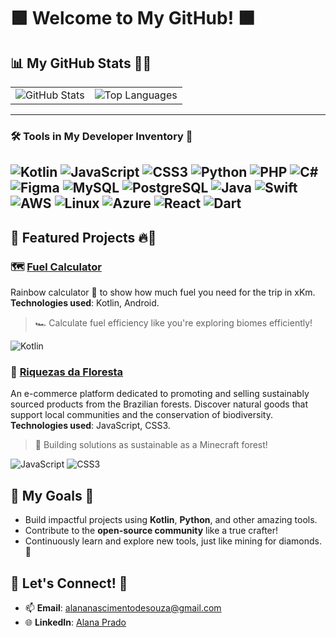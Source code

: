 # 🟩 Welcome to My GitHub! 🟫

## 📊 My GitHub Stats 💎✨

<table>
  <tr>
    <td>
      <img src="https://github-readme-stats.vercel.app/api?username=alanazip&show_icons=true&theme=dark&icon_color=34eb37&title_color=34eb37&hide_title=false&count_private=true&include_all_commits=true" alt="GitHub Stats" />
    </td>
    <td>
      <img src="https://github-readme-stats.vercel.app/api/top-langs/?username=alanazip&layout=compact&theme=dark&title_color=34eb37" alt="Top Languages" />
    </td>
  </tr>
</table>

---

### 🛠️ Tools in My Developer Inventory 🧰

![Kotlin](https://skillicons.dev/icons?i=kotlin)
![JavaScript](https://skillicons.dev/icons?i=js)
![CSS3](https://skillicons.dev/icons?i=css)
![Python](https://skillicons.dev/icons?i=python)
![PHP](https://skillicons.dev/icons?i=php)
![C#](https://skillicons.dev/icons?i=csharp)
![Figma](https://skillicons.dev/icons?i=figma)
![MySQL](https://skillicons.dev/icons?i=mysql)
![PostgreSQL](https://skillicons.dev/icons?i=postgres)
![Java](https://skillicons.dev/icons?i=java)
![Swift](https://skillicons.dev/icons?i=swift)
![AWS](https://skillicons.dev/icons?i=aws)
![Linux](https://skillicons.dev/icons?i=linux)
![Azure](https://skillicons.dev/icons?i=azure)
![React](https://skillicons.dev/icons?i=react)
![Dart](https://skillicons.dev/icons?i=dart)
---

## 🌟 Featured Projects 🔥🌳

### 🗺️ **[Fuel Calculator](https://github.com/alanazip/fuel_calculator)**
Rainbow calculator 🌈 to show how much fuel you need for the trip in xKm. **Technologies used**: Kotlin, Android.  
> 🏎️ Calculate fuel efficiency like you're exploring biomes efficiently!

![Kotlin](https://img.shields.io/badge/Kotlin-0095D5?style=flat-square&logo=kotlin&logoColor=white)


### 🌱 **[Riquezas da Floresta](https://github.com/alanazip/riquezasdafloresta)**
An e-commerce platform dedicated to promoting and selling sustainably sourced products from the Brazilian forests. Discover natural goods that support local communities and the conservation of biodiversity. **Technologies used**: JavaScript, CSS3. 
> 🌳 Building solutions as sustainable as a Minecraft forest!

![JavaScript](https://img.shields.io/badge/JavaScript-34eb37?style=flat-square&logo=javascript&logoColor=black)
![CSS3](https://img.shields.io/badge/CSS3-1572B6?style=flat-square&logo=css3&logoColor=white)


## 🚀 My Goals 🎯

- Build impactful projects using **Kotlin**, **Python**, and other amazing tools.
- Contribute to the **open-source community** like a true crafter!
- Continuously learn and explore new tools, just like mining for diamonds. 💎


## 💬 Let's Connect! 📨

- 📫 **Email**: [alananascimentodesouza@gmail.com](mailto:alananascimentodesouza@gmail.com)  
- 🌐 **LinkedIn**: [Alana Prado](https://linkedin.com/in/alanazip) 

